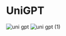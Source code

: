 # UniGPT
![uni gpt](https://github.com/dourian/UniGPT/assets/75771131/d0b319bc-a3a5-496d-abab-22b7fd408966)
![uni gpt (1)](https://github.com/dourian/UniGPT/assets/75771131/73e05d86-bd38-4c23-94bf-6f3fc03ca669)
